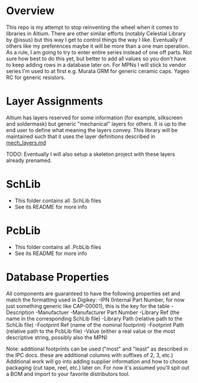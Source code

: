 # Overview

This repo is my attempt to stop reinventing the wheel when it comes to libraries in Altium. There are other similar efforts (notably Celestial Library by @issus) but this way I get to control things the way I like. Eventually if others like my preferences maybe it will be more than a one man operation. As a rule, I am going to try to enter entire series instead of one off parts. Not sure how best to do this yet, but better to add all values so you don't have to keep adding rows in a database later on. For MPNs I will stick to vendor series I'm used to at first e.g. Murata GRM for generic ceramic caps. Yageo RC for generic resistors.

# Layer Assignments

Altium has layers reserved for some information (for example, silkscreen and soldermask) but generic "mechanical" layers for others. It is up to the end user to define what meaning the layers convey. This library will be maintained such that it uses the layer definitions described in [mech_layers.md](./mech_layers.md)

TODO: Eventually I will also setup a skeleton project with these layers already prenamed.

# SchLib  
- This folder contains all .SchLib files  
- See its README for more info

# PcbLib
- This folder contains all .PcbLib files
- See its README for more info

# Database Properties

All components are guaranteed to have the following properties set and match the formatting used in Digikey:
-IPN (Internal Part Number, for now just something generic like CAP-00001), this is the key for the table
-Description
-Manufactuer
-Manufacturer Part Number
-Library Ref (the name in the corresponding SchLib file)
-Library Path (relative path to the SchLib file)
-Footprint Ref (name of the nominal footprint)
-Footprint Path (relative path to the PcbLib file)
-Value (either a real value or the most descriptive string, possibly also the MPN)

Note: additional footprints can be used ("most" and "least" as described in the IPC docs. these are additional columns with suffixes of 2, 3, etc.)
Additional work will go into adding supplier information and how to choose packaging (cut tape, reel, etc.) later on. For now it's assumed you'll spit out a BOM and import to your favorite distributors tool.





